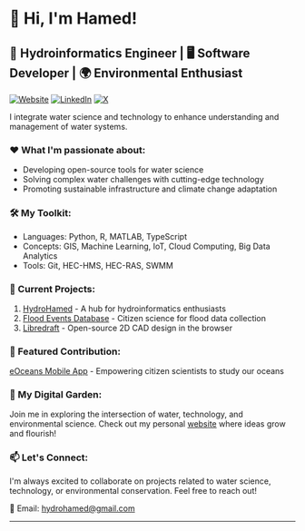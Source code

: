 # 👋 Hi, I'm Hamed!

## 🌊 Hydroinformatics Engineer | 🖥️ Software Developer | 🌍 Environmental Enthusiast

[![Website](https://img.shields.io/badge/Website-HydroHamed-green)](https://www.hydrohamed.com)
[![LinkedIn](https://img.shields.io/badge/LinkedIn-HydroHamed-blue)](https://www.linkedin.com/in/hydrohamed)
[![X](https://img.shields.io/badge/X-@HydroHamed-black)](https://x.com/hydrohamed)

I integrate water science and technology to enhance understanding and management of water systems.

### ❤️ What I'm passionate about:

- Developing open-source tools for water science
- Solving complex water challenges with cutting-edge technology
- Promoting sustainable infrastructure and climate change adaptation

### 🛠️ My Toolkit:

- Languages: Python, R, MATLAB, TypeScript
- Concepts: GIS, Machine Learning, IoT, Cloud Computing, Big Data Analytics
- Tools: Git, HEC-HMS, HEC-RAS, SWMM

### 🚀 Current Projects:

1. [HydroHamed](https://www.hydrohamed.com) - A hub for hydroinformatics enthusiasts
2. [Flood Events Database](https://fed.hydrohamed.com) - Citizen science for flood data collection
3. [Libredraft](https://www.libredraft.com) - Open-source 2D CAD design in the browser

### 🌟 Featured Contribution:

[eOceans Mobile App](https://eoceans.app) - Empowering citizen scientists to study our oceans

### 🌱 My Digital Garden:

Join me in exploring the intersection of water, technology, and environmental science. Check out my personal [website](https://www.hydrohamed.com) where ideas grow and flourish!

### 📫 Let's Connect:

I'm always excited to collaborate on projects related to water science, technology, or environmental conservation. Feel free to reach out!

📧 Email: hydrohamed@gmail.com

---
